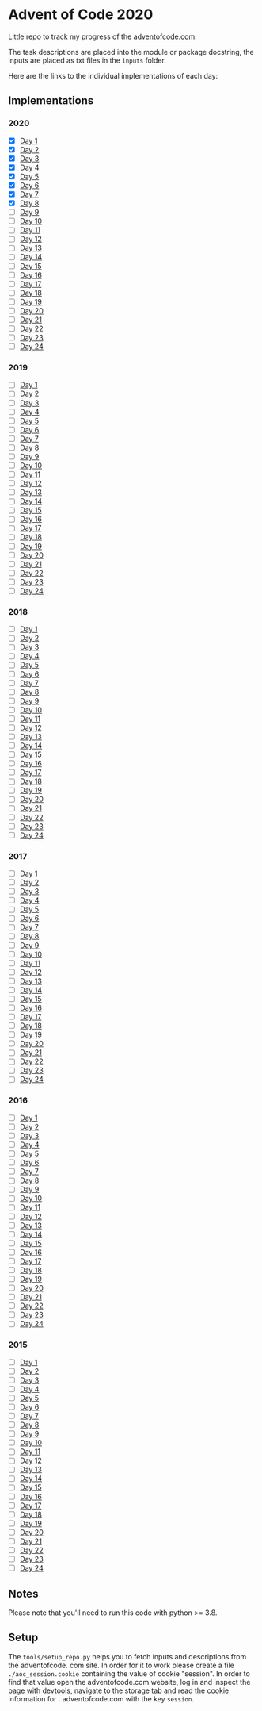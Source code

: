 # Advent of Code 2020

Little repo to track my progress of the [adventofcode.com](https://adventofcode.com).

The task descriptions are placed into the module or package docstring, the inputs are placed
as txt files in the `inputs` folder.

Here are the links to the individual implementations of each day:

## Implementations

### 2020

- [x] [Day 1](2020/day1/year2020day1.py)
- [x] [Day 2](2020/day2/year2020day2.py)
- [x] [Day 3](2020/day3/year2020day3.py)
- [x] [Day 4](2020/day4/year2020day4.py)
- [x] [Day 5](2020/day5/year2020day5.py)
- [x] [Day 6](2020/day6/year2020day6.py)
- [x] [Day 7](2020/day7/year2020day7.py)
- [x] [Day 8](2020/day8/year2020day8.py)
- [ ] [Day 9](2020/day9/year2020day9.py)
- [ ] [Day 10](2020/day10/year2020day10.py)
- [ ] [Day 11](2020/day11/year2020day11.py)
- [ ] [Day 12](2020/day12/year2020day12.py)
- [ ] [Day 13](2020/day13/year2020day13.py)
- [ ] [Day 14](2020/day14/year2020day14.py)
- [ ] [Day 15](2020/day15/year2020day15.py)
- [ ] [Day 16](2020/day16/year2020day16.py)
- [ ] [Day 17](2020/day17/year2020day17.py)
- [ ] [Day 18](2020/day18/year2020day18.py)
- [ ] [Day 19](2020/day19/year2020day19.py)
- [ ] [Day 20](2020/day20/year2020day20.py)
- [ ] [Day 21](2020/day21/year2020day21.py)
- [ ] [Day 22](2020/day22/year2020day22.py)
- [ ] [Day 23](2020/day23/year2020day23.py)
- [ ] [Day 24](2020/day24/year2020day24.py)

### 2019

- [ ] [Day 1](2019/day1/year2019day1.py)
- [ ] [Day 2](2019/day2/year2019day2.py)
- [ ] [Day 3](2019/day3/year2019day3.py)
- [ ] [Day 4](2019/day4/year2019day4.py)
- [ ] [Day 5](2019/day5/year2019day5.py)
- [ ] [Day 6](2019/day6/year2019day6.py)
- [ ] [Day 7](2019/day7/year2019day7.py)
- [ ] [Day 8](2019/day8/year2019day8.py)
- [ ] [Day 9](2019/day9/year2019day9.py)
- [ ] [Day 10](2019/day10/year2019day10.py)
- [ ] [Day 11](2019/day11/year2019day11.py)
- [ ] [Day 12](2019/day12/year2019day12.py)
- [ ] [Day 13](2019/day13/year2019day13.py)
- [ ] [Day 14](2019/day14/year2019day14.py)
- [ ] [Day 15](2019/day15/year2019day15.py)
- [ ] [Day 16](2019/day16/year2019day16.py)
- [ ] [Day 17](2019/day17/year2019day17.py)
- [ ] [Day 18](2019/day18/year2019day18.py)
- [ ] [Day 19](2019/day19/year2019day19.py)
- [ ] [Day 20](2019/day20/year2019day20.py)
- [ ] [Day 21](2019/day21/year2019day21.py)
- [ ] [Day 22](2019/day22/year2019day22.py)
- [ ] [Day 23](2019/day23/year2019day23.py)
- [ ] [Day 24](2019/day24/year2019day24.py)

### 2018

- [ ] [Day 1](2018/day1/year2018day1.py)
- [ ] [Day 2](2018/day2/year2018day2.py)
- [ ] [Day 3](2018/day3/year2018day3.py)
- [ ] [Day 4](2018/day4/year2018day4.py)
- [ ] [Day 5](2018/day5/year2018day5.py)
- [ ] [Day 6](2018/day6/year2018day6.py)
- [ ] [Day 7](2018/day7/year2018day7.py)
- [ ] [Day 8](2018/day8/year2018day8.py)
- [ ] [Day 9](2018/day9/year2018day9.py)
- [ ] [Day 10](2018/day10/year2018day10.py)
- [ ] [Day 11](2018/day11/year2018day11.py)
- [ ] [Day 12](2018/day12/year2018day12.py)
- [ ] [Day 13](2018/day13/year2018day13.py)
- [ ] [Day 14](2018/day14/year2018day14.py)
- [ ] [Day 15](2018/day15/year2018day15.py)
- [ ] [Day 16](2018/day16/year2018day16.py)
- [ ] [Day 17](2018/day17/year2018day17.py)
- [ ] [Day 18](2018/day18/year2018day18.py)
- [ ] [Day 19](2018/day19/year2018day19.py)
- [ ] [Day 20](2018/day20/year2018day20.py)
- [ ] [Day 21](2018/day21/year2018day21.py)
- [ ] [Day 22](2018/day22/year2018day22.py)
- [ ] [Day 23](2018/day23/year2018day23.py)
- [ ] [Day 24](2018/day24/year2018day24.py)

### 2017

- [ ] [Day 1](2017/day1/year2017day1.py)
- [ ] [Day 2](2017/day2/year2017day2.py)
- [ ] [Day 3](2017/day3/year2017day3.py)
- [ ] [Day 4](2017/day4/year2017day4.py)
- [ ] [Day 5](2017/day5/year2017day5.py)
- [ ] [Day 6](2017/day6/year2017day6.py)
- [ ] [Day 7](2017/day7/year2017day7.py)
- [ ] [Day 8](2017/day8/year2017day8.py)
- [ ] [Day 9](2017/day9/year2017day9.py)
- [ ] [Day 10](2017/day10/year2017day10.py)
- [ ] [Day 11](2017/day11/year2017day11.py)
- [ ] [Day 12](2017/day12/year2017day12.py)
- [ ] [Day 13](2017/day13/year2017day13.py)
- [ ] [Day 14](2017/day14/year2017day14.py)
- [ ] [Day 15](2017/day15/year2017day15.py)
- [ ] [Day 16](2017/day16/year2017day16.py)
- [ ] [Day 17](2017/day17/year2017day17.py)
- [ ] [Day 18](2017/day18/year2017day18.py)
- [ ] [Day 19](2017/day19/year2017day19.py)
- [ ] [Day 20](2017/day20/year2017day20.py)
- [ ] [Day 21](2017/day21/year2017day21.py)
- [ ] [Day 22](2017/day22/year2017day22.py)
- [ ] [Day 23](2017/day23/year2017day23.py)
- [ ] [Day 24](2017/day24/year2017day24.py)

### 2016

- [ ] [Day 1](2016/day1/year2016day1.py)
- [ ] [Day 2](2016/day2/year2016day2.py)
- [ ] [Day 3](2016/day3/year2016day3.py)
- [ ] [Day 4](2016/day4/year2016day4.py)
- [ ] [Day 5](2016/day5/year2016day5.py)
- [ ] [Day 6](2016/day6/year2016day6.py)
- [ ] [Day 7](2016/day7/year2016day7.py)
- [ ] [Day 8](2016/day8/year2016day8.py)
- [ ] [Day 9](2016/day9/year2016day9.py)
- [ ] [Day 10](2016/day10/year2016day10.py)
- [ ] [Day 11](2016/day11/year2016day11.py)
- [ ] [Day 12](2016/day12/year2016day12.py)
- [ ] [Day 13](2016/day13/year2016day13.py)
- [ ] [Day 14](2016/day14/year2016day14.py)
- [ ] [Day 15](2016/day15/year2016day15.py)
- [ ] [Day 16](2016/day16/year2016day16.py)
- [ ] [Day 17](2016/day17/year2016day17.py)
- [ ] [Day 18](2016/day18/year2016day18.py)
- [ ] [Day 19](2016/day19/year2016day19.py)
- [ ] [Day 20](2016/day20/year2016day20.py)
- [ ] [Day 21](2016/day21/year2016day21.py)
- [ ] [Day 22](2016/day22/year2016day22.py)
- [ ] [Day 23](2016/day23/year2016day23.py)
- [ ] [Day 24](2016/day24/year2016day24.py)

### 2015

- [ ] [Day 1](2015/day1/year2015day1.py)
- [ ] [Day 2](2015/day2/year2015day2.py)
- [ ] [Day 3](2015/day3/year2015day3.py)
- [ ] [Day 4](2015/day4/year2015day4.py)
- [ ] [Day 5](2015/day5/year2015day5.py)
- [ ] [Day 6](2015/day6/year2015day6.py)
- [ ] [Day 7](2015/day7/year2015day7.py)
- [ ] [Day 8](2015/day8/year2015day8.py)
- [ ] [Day 9](2015/day9/year2015day9.py)
- [ ] [Day 10](2015/day10/year2015day10.py)
- [ ] [Day 11](2015/day11/year2015day11.py)
- [ ] [Day 12](2015/day12/year2015day12.py)
- [ ] [Day 13](2015/day13/year2015day13.py)
- [ ] [Day 14](2015/day14/year2015day14.py)
- [ ] [Day 15](2015/day15/year2015day15.py)
- [ ] [Day 16](2015/day16/year2015day16.py)
- [ ] [Day 17](2015/day17/year2015day17.py)
- [ ] [Day 18](2015/day18/year2015day18.py)
- [ ] [Day 19](2015/day19/year2015day19.py)
- [ ] [Day 20](2015/day20/year2015day20.py)
- [ ] [Day 21](2015/day21/year2015day21.py)
- [ ] [Day 22](2015/day22/year2015day22.py)
- [ ] [Day 23](2015/day23/year2015day23.py)
- [ ] [Day 24](2015/day24/year2015day24.py)

## Notes

Please note that you'll need to run this code with python >= 3.8.

## Setup

The `tools/setup_repo.py` helps you to fetch inputs and descriptions from the adventofcode.
com site. In order for it to work please create a file `./aoc_session.cookie` containing 
the value of cookie "session".
In order to find that value open the adventofcode.com website, log in and inspect the page 
with devtools, navigate to the storage tab and read the cookie information for .
adventofcode.com with the key `session`.